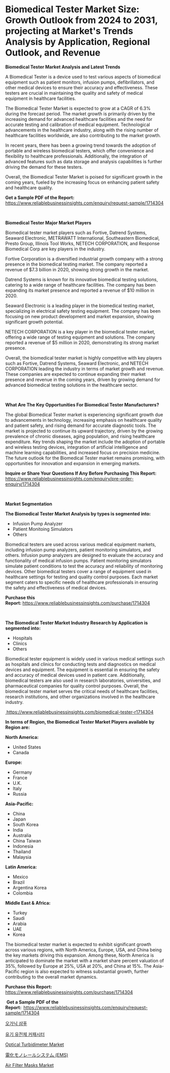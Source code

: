 <p><h1>Biomedical Tester Market Size: Growth Outlook from 2024 to 2031, projecting at Market's Trends Analysis by Application, Regional Outlook, and Revenue</h1></p><p><strong>Biomedical Tester Market Analysis and Latest Trends</strong></p>
<p><p>A Biomedical Tester is a device used to test various aspects of biomedical equipment such as patient monitors, infusion pumps, defibrillators, and other medical devices to ensure their accuracy and effectiveness. These testers are crucial in maintaining the quality and safety of medical equipment in healthcare facilities.</p><p>The Biomedical Tester Market is expected to grow at a CAGR of 6.3% during the forecast period. The market growth is primarily driven by the increasing demand for advanced healthcare facilities and the need for accurate testing and calibration of medical equipment. Technological advancements in the healthcare industry, along with the rising number of healthcare facilities worldwide, are also contributing to the market growth.</p><p>In recent years, there has been a growing trend towards the adoption of portable and wireless biomedical testers, which offer convenience and flexibility to healthcare professionals. Additionally, the integration of advanced features such as data storage and analysis capabilities is further driving the demand for these testers.</p><p>Overall, the Biomedical Tester Market is poised for significant growth in the coming years, fueled by the increasing focus on enhancing patient safety and healthcare quality.</p></p>
<p><strong>Get a Sample PDF of the Report:&nbsp;</strong> <a href="https://www.reliablebusinessinsights.com/enquiry/request-sample/1714304">https://www.reliablebusinessinsights.com/enquiry/request-sample/1714304</a></p>
<p>&nbsp;</p>
<p><strong>Biomedical Tester Major Market Players</strong></p>
<p><p>Biomedical tester market players such as Fortive, Datrend Systems, Seaward Electronic, METRAWATT International, Southeastern Biomedical, Presto Group, Illinois Tool Works, NETECH CORPORATION, and Response Biomedical Corp are key players in the industry.</p><p>Fortive Corporation is a diversified industrial growth company with a strong presence in the biomedical testing market. The company reported a revenue of $7.3 billion in 2020, showing strong growth in the market.</p><p>Datrend Systems is known for its innovative biomedical testing solutions, catering to a wide range of healthcare facilities. The company has been expanding its market presence and reported a revenue of $10 million in 2020.</p><p>Seaward Electronic is a leading player in the biomedical testing market, specializing in electrical safety testing equipment. The company has been focusing on new product development and market expansion, showing significant growth potential.</p><p>NETECH CORPORATION is a key player in the biomedical tester market, offering a wide range of testing equipment and solutions. The company reported a revenue of $5 million in 2020, demonstrating its strong market presence.</p><p>Overall, the biomedical tester market is highly competitive with key players such as Fortive, Datrend Systems, Seaward Electronic, and NETECH CORPORATION leading the industry in terms of market growth and revenue. These companies are expected to continue expanding their market presence and revenue in the coming years, driven by growing demand for advanced biomedical testing solutions in the healthcare sector.</p></p>
<p>&nbsp;</p>
<p><strong>What Are The Key Opportunities For Biomedical Tester Manufacturers?</strong></p>
<p><p>The global Biomedical Tester market is experiencing significant growth due to advancements in technology, increasing emphasis on healthcare quality and patient safety, and rising demand for accurate diagnostic tools. The market is projected to continue its upward trajectory, driven by the growing prevalence of chronic diseases, aging population, and rising healthcare expenditure. Key trends shaping the market include the adoption of portable and wireless testing devices, integration of artificial intelligence and machine learning capabilities, and increased focus on precision medicine. The future outlook for the Biomedical Tester market remains promising, with opportunities for innovation and expansion in emerging markets.</p></p>
<p><strong>Inquire or Share Your Questions If Any Before Purchasing This Report:</strong> <a href="https://www.reliablebusinessinsights.com/enquiry/pre-order-enquiry/1714304">https://www.reliablebusinessinsights.com/enquiry/pre-order-enquiry/1714304</a></p>
<p>&nbsp;</p>
<p><strong>Market Segmentation</strong></p>
<p><strong>The Biomedical Tester Market Analysis by types is segmented into:</strong></p>
<p><ul><li>Infusion Pump Analyzer</li><li>Patient Monitoing Simulators</li><li>Others</li></ul></p>
<p><p>Biomedical testers are used across various medical equipment markets, including infusion pump analyzers, patient monitoring simulators, and others. Infusion pump analyzers are designed to evaluate the accuracy and functionality of medical infusion pumps. Patient monitoring simulators simulate patient conditions to test the accuracy and reliability of monitoring devices. Other biomedical testers cover a range of equipment used in healthcare settings for testing and quality control purposes. Each market segment caters to specific needs of healthcare professionals in ensuring the safety and effectiveness of medical devices.</p></p>
<p><strong>Purchase this Report:&nbsp;</strong><a href="https://www.reliablebusinessinsights.com/purchase/1714304">https://www.reliablebusinessinsights.com/purchase/1714304</a></p>
<p>&nbsp;</p>
<p><strong>The Biomedical Tester Market Industry Research by Application is segmented into:</strong></p>
<p><ul><li>Hospitals</li><li>Clinics</li><li>Others</li></ul></p>
<p><p>Biomedical tester equipment is widely used in various medical settings such as hospitals and clinics for conducting tests and diagnostics on medical devices and equipment. The equipment is essential in ensuring the safety and accuracy of medical devices used in patient care. Additionally, biomedical testers are also used in research laboratories, universities, and pharmaceutical companies for quality control purposes. Overall, the biomedical tester market serves the critical needs of healthcare facilities, research institutions, and other organizations involved in the healthcare industry.</p></p>
<p><a href="https://www.reliablebusinessinsights.com/biomedical-tester-r1714304">&nbsp;https://www.reliablebusinessinsights.com/biomedical-tester-r1714304</a></p>
<p><strong>In terms of Region, the Biomedical Tester Market Players available by Region are:</strong></p>
<p>
    <p> <strong> North America: </strong>
        <ul>
            <li>United States</li>
            <li>Canada</li>
        </ul>
        </p> 
    <p> <strong> Europe: </strong>
        <ul>
            <li>Germany</li>
            <li>France</li>
            <li>U.K.</li>
            <li>Italy</li>
            <li>Russia</li>
        </ul>
        </p> 
    <p> <strong> Asia-Pacific: </strong>
        <ul>
            <li>China</li>
            <li>Japan</li>
            <li>South Korea</li>
            <li>India</li>
            <li>Australia</li>
            <li>China Taiwan</li>
            <li>Indonesia</li>
            <li>Thailand</li>
            <li>Malaysia</li>
        </ul>
        </p> 
    <p> <strong> Latin America: </strong>
        <ul>
            <li>Mexico</li>
            <li>Brazil</li>
            <li>Argentina Korea</li>
            <li>Colombia</li>
        </ul>
        </p> 
    <p> <strong> Middle East & Africa: </strong>
        <ul>
            <li>Turkey</li>
            <li>Saudi</li>
            <li>Arabia</li>
            <li>UAE</li>
            <li>Korea</li>
        </ul>
    </p>
    </p>
<p><p>The biomedical tester market is expected to exhibit significant growth across various regions, with North America, Europe, USA, and China being the key markets driving this expansion. Among these, North America is anticipated to dominate the market with a market share percent valuation of 35%, followed by Europe at 25%, USA at 20%, and China at 15%. The Asia-Pacific region is also expected to witness substantial growth, further contributing to the overall market dynamics.</p></p>
<p><strong>Purchase this Report: </strong><a href="https://www.reliablebusinessinsights.com/purchase/1714304">https://www.reliablebusinessinsights.com/purchase/1714304</a></p>
<p>&nbsp;<strong>Get a Sample PDF of the Report:&nbsp;&nbsp;</strong><a href="https://www.reliablebusinessinsights.com/enquiry/request-sample/1714304">https://www.reliablebusinessinsights.com/enquiry/request-sample/1714304</a></p>
<p><strong></strong></p>
<p><p><a href="https://github.com/erwindropdead54/Market-Research-Report-List-1/blob/main/3741052181316.md">오가닉 샴푸</a></p><p><a href="https://github.com/kein8762/Market-Research-Report-List-2/blob/main/7818571181315.md">유기 유전체 커패시터</a></p><p><a href="https://github.com/derrinmiltonellis35gcl/Market-Research-Report-List-3/blob/main/optical-turbidimeter-market.md">Optical Turbidimeter Market</a></p><p><a href="https://github.com/KenyonJohns/Market-Research-Report-List-1/blob/main/2855004167773.md">電化モノレールシステム (EMS)</a></p><p><a href="https://github.com/Chiragrp22/Market-Research-Report-List-5/blob/main/air-filter-masks-market.md">Air Filter Masks Market</a></p></p>